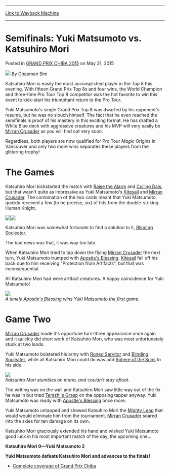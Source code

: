 
---
[Link to Wayback Machine](https://web.archive.org/web/20150602204722/http://magic.wizards.com/en/events/coverage/gpchi15/semifinals-yuki-matsumoto-vs-katsuhiro-mori-2015-05-31)

[_metadata_:author]:- "Chapman Sim"
[_metadata_:description]:- "Katsuhiro Mori is easily the most accomplished player in the Top 8 this evening. With fifteen Grand Prix Top 8s and four wins, the World Champion and three-time Pro Tour Top 8 competitor was the hot favorite to win this event to kick-start his triumphant return to the Pro Tour."
[_metadata_:generator]:- "Drupal 7 (http://drupal.org)"
[_metadata_:node]:- "393876"
[_metadata_:publish_date]:- "2015-05-31"
[_metadata_:source]:- "div-main-content"
[_metadata_:title]:- "Semifinals: Yuki Matsumoto vs. Katsuhiro Mori"
[_metadata_:wayback_capture_timestamp]:- "2015-06-02 20:47:22"
[_metadata_:wayback_raw_url]:- "https://web.archive.org/web/20150602204722id_/http://magic.wizards.com/en/events/coverage/gpchi15/semifinals-yuki-matsumoto-vs-katsuhiro-mori-2015-05-31"
[_metadata_:wayback_url]:- "http://magic.wizards.com/en/events/coverage/gpchi15/semifinals-yuki-matsumoto-vs-katsuhiro-mori-2015-05-31"
---


Semifinals: Yuki Matsumoto vs. Katsuhiro Mori
=============================================



 Posted in [GRAND PRIX CHIBA 2015](/en/events/coverage/gpchi15)
 on May 31, 2015 






![](https://media.magic.wizards.com/styles/auth_small/public/images/person/chapman_icon_0.jpg)
By Chapman Sim











Katsuhiro Mori is easily the most accomplished player in the Top 8 this evening. With fifteen Grand Prix Top 8s and four wins, the World Champion and three-time Pro Tour Top 8 competitor was the hot favorite to win this event to kick-start his triumphant return to the Pro Tour.


Yuki Matsumoto's single Grand Prix Top 8 was dwarfed by his opponent's resume, but he was no slouch himself. The fact that he even reached the semifinals is proof of his mastery in this exciting format. He has drafted a White Blue deck with aggressive creatures and his MVP will very easily be [Mirran Crusader](http://gatherer.wizards.com/Pages/Card/Details.aspx?name=Mirran+Crusader) as you will find out very soon.



 Regardless, both players are now qualified for Pro Tour *Magic* Origins in Vancouver and only two more wins separates these players from the glittering trophy!



The Games
=========


Katsuhiro Mori kickstarted the match with [Raise the Alarm](http://gatherer.wizards.com/Pages/Card/Details.aspx?name=Raise+the+Alarm) and [Culling Dais](http://gatherer.wizards.com/Pages/Card/Details.aspx?name=Culling+Dais), but that wasn't quite as impressive as Yuki Matsumoto's [Kitesail](http://gatherer.wizards.com/Pages/Card/Details.aspx?name=Kitesail) and [Mirran Crusader](http://gatherer.wizards.com/Pages/Card/Details.aspx?name=Mirran+Crusader). The combination of the two cards meant that Yuki Matsumoto quickly received a few (to be precise, six) of hits from the double-striking Human Knight.



[![](http://gatherer.wizards.com/Handlers/Image.ashx?type=card&name=Mirran+Crusader)](http://gatherer.wizards.com/Pages/Card/Details.aspx?name=Mirran+Crusader)[![](http://gatherer.wizards.com/Handlers/Image.ashx?type=card&name=Kitesail)](http://gatherer.wizards.com/Pages/Card/Details.aspx?name=Kitesail)



Katsuhiro Mori was somewhat fortunate to find a solution to it, [Blinding Souleater](http://gatherer.wizards.com/Pages/Card/Details.aspx?name=Blinding+Souleater).


The bad news was that, it was way too late.


When Katsuhiro Mori tried to tap down the flying [Mirran Crusader](http://gatherer.wizards.com/Pages/Card/Details.aspx?name=Mirran+Crusader) the next turn, Yuki Matsumoto trumped with [Apostle's Blessing](http://gatherer.wizards.com/Pages/Card/Details.aspx?name=Apostle%27s+Blessing). [Kitesail](http://gatherer.wizards.com/Pages/Card/Details.aspx?name=Kitesail) fell off his back due to him receiving "Protection from Artifacts", but that was inconsequential.


All Katsuhiro Mori had were artifact creatures. A happy coincidence for Yuki Matsumoto!



![](https://media.wizards.com/2015/events/gpchi15/GPChiba_Sun_Semifinals_Yuki_Matsumoto.jpg)  
*A timely [Apostle's Blessing](http://gatherer.wizards.com/Pages/Card/Details.aspx?name=Apostle%27s+Blessing) wins Yuki Matsumoto the first game.*



Game Two
========


[Mirran Crusader](http://gatherer.wizards.com/Pages/Card/Details.aspx?name=Mirran+Crusader) made it's opportune turn-three appearance once again and it quickly did short work of Katsuhiro Mori, who was most unfortunately stuck at two lands.


Yuki Matsumoto bolstered his army with [Runed Servitor](http://gatherer.wizards.com/Pages/Card/Details.aspx?name=Runed+Servitor) and [Blinding Souleater](http://gatherer.wizards.com/Pages/Card/Details.aspx?name=Blinding+Souleater), while all Katsuhiro Mori could do was add [Sphere of the Suns](http://gatherer.wizards.com/Pages/Card/Details.aspx?name=Sphere+of+the+Suns) to his side.



![](https://media.wizards.com/2015/events/gpchi15/GPChiba_Sun_Semi_Mori_Katsuhiro.jpg)  
*Katsuhiro Mori stumbles on mana, and couldn't stay afloat.*








The writing was on the wall and Katsuhiro Mori saw little way out of the fix he was in but tried [Terashi's Grasp](http://gatherer.wizards.com/Pages/Card/Details.aspx?name=Terashi%27s+Grasp) on the opposing tapper anyway. Yuki Matsumoto was ready with [Apostle's Blessing](http://gatherer.wizards.com/Pages/Card/Details.aspx?name=Apostle%27s+Blessing) once more.


Yuki Matsumoto untapped and showed Katsuhiro Mori the [Mighty Leap](http://gatherer.wizards.com/Pages/Card/Details.aspx?name=Mighty+Leap) that would would eliminate him from the tournament. [Mirran Crusader](http://gatherer.wizards.com/Pages/Card/Details.aspx?name=Mirran+Crusader) soared into the skies for ten damage on its own.


Katsuhiro Mori graciously extended his hand and wished Yuki Matsumoto good luck in his most important match of the day, the upcoming one…



**Katsuhiro Mori 0—Yuki Matsumoto 2**




**Yuki Matsumoto defeats Katsuhiro Mori and advances to the finals!**



* [Complete coverage of Grand Prix Chiba](/node/390451)






